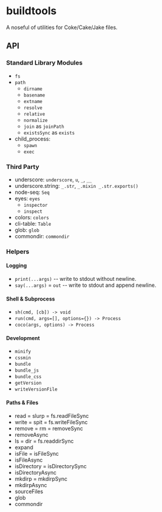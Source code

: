 # buildtools

A noseful of utilities for Coke/Cake/Jake files.

## API

### Standard Library Modules

- `fs`
- `path`
    - `dirname`
    - `basename`
    - `extname`
    - `resolve`
    - `relative`
    - `normalize`
    - `join` as `joinPath`
    - `existsSync` as `exists`
- child_process:
    - `spawn`
    - `exec`


### Third Party

- underscore: `underscore`, `u`, `_`, `__`
- underscore.string: `_.str`, `_.mixin _.str.exports()`
- node-seq: `Seq`
- eyes: `eyes`
    - `inspector`
    - `inspect`
- colors: `colors`
- cli-table: `Table`
- glob: `glob`
- commondir: `commondir`



### Helpers

#### Logging

- `print(...args)` -- write to stdout without newline.
- `say(...args)` = `out` -- write to stdout and append newline.


#### Shell & Subprocess

- `sh(cmd, [cb]) -> void`
- `run(cmd, args=[], options={}) -> Process`
- `coco(args, options) -> Process`


#### Development

- `minify`
- `cssmin`
- `bundle`
- `bundle_js`
- `bundle_css`
- `getVersion`
- `writeVersionFile`


#### Paths & Files

- read = slurp = fs.readFileSync
- write = spit = fs.writeFileSync
- remove = rm = removeSync
- removeAsync
- ls = dir = fs.readdirSync
- expand
- isFile = isFileSync
- isFileAsync
- isDirectory = isDirectorySync
- isDirectoryAsync
- mkdirp = mkdirpSync
- mkdirpAsync
- sourceFiles
- glob
- commondir


